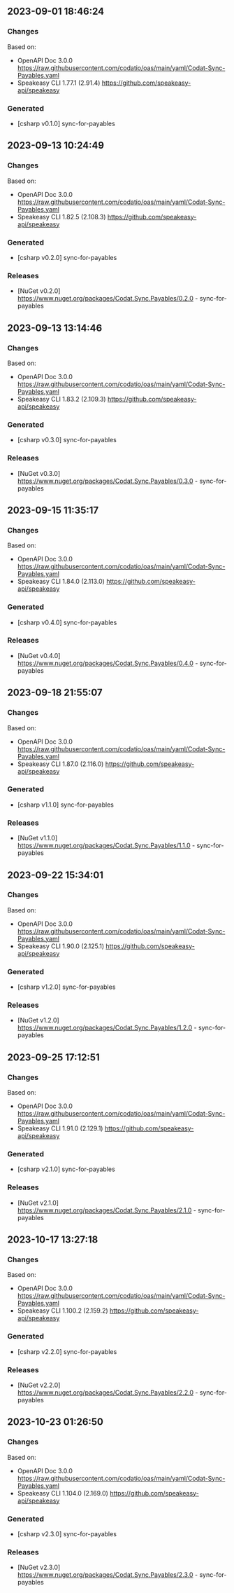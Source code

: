 

## 2023-09-01 18:46:24
### Changes
Based on:
- OpenAPI Doc 3.0.0 https://raw.githubusercontent.com/codatio/oas/main/yaml/Codat-Sync-Payables.yaml
- Speakeasy CLI 1.77.1 (2.91.4) https://github.com/speakeasy-api/speakeasy
### Generated
- [csharp v0.1.0] sync-for-payables

## 2023-09-13 10:24:49
### Changes
Based on:
- OpenAPI Doc 3.0.0 https://raw.githubusercontent.com/codatio/oas/main/yaml/Codat-Sync-Payables.yaml
- Speakeasy CLI 1.82.5 (2.108.3) https://github.com/speakeasy-api/speakeasy
### Generated
- [csharp v0.2.0] sync-for-payables
### Releases
- [NuGet v0.2.0] https://www.nuget.org/packages/Codat.Sync.Payables/0.2.0 - sync-for-payables

## 2023-09-13 13:14:46
### Changes
Based on:
- OpenAPI Doc 3.0.0 https://raw.githubusercontent.com/codatio/oas/main/yaml/Codat-Sync-Payables.yaml
- Speakeasy CLI 1.83.2 (2.109.3) https://github.com/speakeasy-api/speakeasy
### Generated
- [csharp v0.3.0] sync-for-payables
### Releases
- [NuGet v0.3.0] https://www.nuget.org/packages/Codat.Sync.Payables/0.3.0 - sync-for-payables

## 2023-09-15 11:35:17
### Changes
Based on:
- OpenAPI Doc 3.0.0 https://raw.githubusercontent.com/codatio/oas/main/yaml/Codat-Sync-Payables.yaml
- Speakeasy CLI 1.84.0 (2.113.0) https://github.com/speakeasy-api/speakeasy
### Generated
- [csharp v0.4.0] sync-for-payables
### Releases
- [NuGet v0.4.0] https://www.nuget.org/packages/Codat.Sync.Payables/0.4.0 - sync-for-payables

## 2023-09-18 21:55:07
### Changes
Based on:
- OpenAPI Doc 3.0.0 https://raw.githubusercontent.com/codatio/oas/main/yaml/Codat-Sync-Payables.yaml
- Speakeasy CLI 1.87.0 (2.116.0) https://github.com/speakeasy-api/speakeasy
### Generated
- [csharp v1.1.0] sync-for-payables
### Releases
- [NuGet v1.1.0] https://www.nuget.org/packages/Codat.Sync.Payables/1.1.0 - sync-for-payables

## 2023-09-22 15:34:01
### Changes
Based on:
- OpenAPI Doc 3.0.0 https://raw.githubusercontent.com/codatio/oas/main/yaml/Codat-Sync-Payables.yaml
- Speakeasy CLI 1.90.0 (2.125.1) https://github.com/speakeasy-api/speakeasy
### Generated
- [csharp v1.2.0] sync-for-payables
### Releases
- [NuGet v1.2.0] https://www.nuget.org/packages/Codat.Sync.Payables/1.2.0 - sync-for-payables

## 2023-09-25 17:12:51
### Changes
Based on:
- OpenAPI Doc 3.0.0 https://raw.githubusercontent.com/codatio/oas/main/yaml/Codat-Sync-Payables.yaml
- Speakeasy CLI 1.91.0 (2.129.1) https://github.com/speakeasy-api/speakeasy
### Generated
- [csharp v2.1.0] sync-for-payables
### Releases
- [NuGet v2.1.0] https://www.nuget.org/packages/Codat.Sync.Payables/2.1.0 - sync-for-payables

## 2023-10-17 13:27:18
### Changes
Based on:
- OpenAPI Doc 3.0.0 https://raw.githubusercontent.com/codatio/oas/main/yaml/Codat-Sync-Payables.yaml
- Speakeasy CLI 1.100.2 (2.159.2) https://github.com/speakeasy-api/speakeasy
### Generated
- [csharp v2.2.0] sync-for-payables
### Releases
- [NuGet v2.2.0] https://www.nuget.org/packages/Codat.Sync.Payables/2.2.0 - sync-for-payables

## 2023-10-23 01:26:50
### Changes
Based on:
- OpenAPI Doc 3.0.0 https://raw.githubusercontent.com/codatio/oas/main/yaml/Codat-Sync-Payables.yaml
- Speakeasy CLI 1.104.0 (2.169.0) https://github.com/speakeasy-api/speakeasy
### Generated
- [csharp v2.3.0] sync-for-payables
### Releases
- [NuGet v2.3.0] https://www.nuget.org/packages/Codat.Sync.Payables/2.3.0 - sync-for-payables